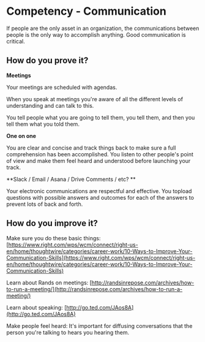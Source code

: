 # Competency - Communication

If people are the only asset in an organization, the communications between people is the only way to accomplish anything.  Good communication is critical.

## How do you prove it?

**Meetings**

Your meetings are scheduled with agendas.

When you speak at meetings you're aware of all the different levels of understanding and can talk to this.

You tell people what you are going to tell them, you tell them, and then you tell them what you told them.

**One on one**

You are clear and concise and track things back to make sure a full comprehension has been accomplished.  You listen to other people's point of view and make them feel heard and understood before launching your track.

**Slack / Email / Asana / Drive Comments / etc? **

Your electronic communications are respectful and effective.  You topload questions with possible answers and outcomes for each of the answers to prevent lots of back and forth.

## How do you improve it?

Make sure you do these basic things: [https://www.right.com/wps/wcm/connect/right-us-en/home/thoughtwire/categories/career-work/10-Ways-to-Improve-Your-Communication-Skills](https://www.right.com/wps/wcm/connect/right-us-en/home/thoughtwire/categories/career-work/10-Ways-to-Improve-Your-Communication-Skills) 

Learn about Rands on meetings: [http://randsinrepose.com/archives/how-to-run-a-meeting/](http://randsinrepose.com/archives/how-to-run-a-meeting/)

Learn about speaking: [http://go.ted.com/JAos8A](http://go.ted.com/JAos8A)

Make people feel heard: It's important for diffusing conversations that the person you're talking to hears you hearing them.


